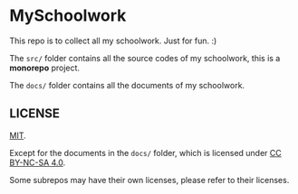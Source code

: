 # MySchoolwork

This repo is to collect all my schoolwork. Just for fun. :)

The `src/` folder contains all the source codes of my schoolwork, this is a **monorepo** project.

The `docs/` folder contains all the documents of my schoolwork.

## LICENSE

[MIT](https://opensource.org/license/MIT).

Except for the documents in the `docs/` folder, which is licensed under [CC BY-NC-SA 4.0](https://creativecommons.org/licenses/by-nc-sa/4.0).

Some subrepos may have their own licenses, please refer to their licenses.
